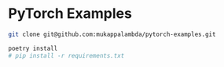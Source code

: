 # PyTorch Examples

```bash
git clone git@github.com:mukappalambda/pytorch-examples.git
```

```bash
poetry install
# pip install -r requirements.txt
```
